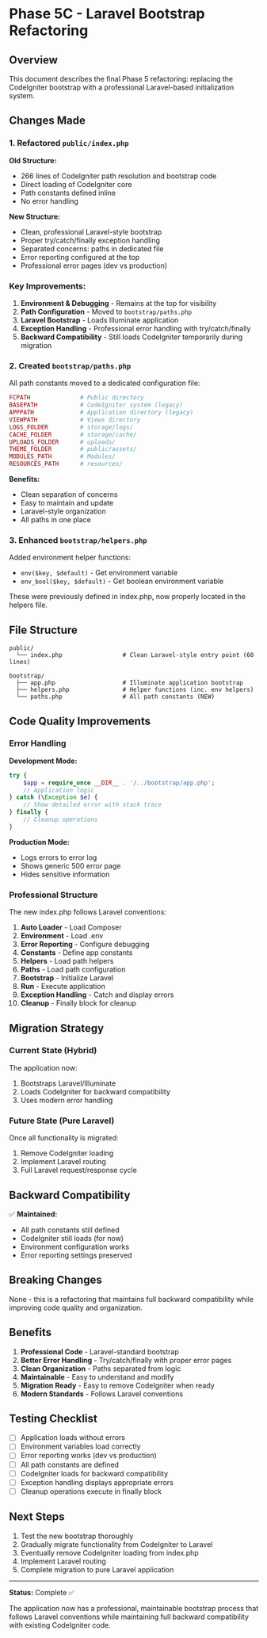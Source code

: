 # Phase 5C - Laravel Bootstrap Refactoring

## Overview

This document describes the final Phase 5 refactoring: replacing the CodeIgniter bootstrap with a professional Laravel-based initialization system.

## Changes Made

### 1. Refactored `public/index.php`

**Old Structure:**
- 266 lines of CodeIgniter path resolution and bootstrap code
- Direct loading of CodeIgniter core
- Path constants defined inline
- No error handling

**New Structure:**
- Clean, professional Laravel-style bootstrap
- Proper try/catch/finally exception handling
- Separated concerns: paths in dedicated file
- Error reporting configured at the top
- Professional error pages (dev vs production)

### Key Improvements:

1. **Environment & Debugging** - Remains at the top for visibility
2. **Path Configuration** - Moved to `bootstrap/paths.php`
3. **Laravel Bootstrap** - Loads Illuminate application
4. **Exception Handling** - Professional error handling with try/catch/finally
5. **Backward Compatibility** - Still loads CodeIgniter temporarily during migration

### 2. Created `bootstrap/paths.php`

All path constants moved to a dedicated configuration file:

```php
FCPATH              # Public directory
BASEPATH            # CodeIgniter system (legacy)
APPPATH             # Application directory (legacy)
VIEWPATH            # Views directory
LOGS_FOLDER         # storage/logs/
CACHE_FOLDER        # storage/cache/
UPLOADS_FOLDER      # uploads/
THEME_FOLDER        # public/assets/
MODULES_PATH        # Modules/
RESOURCES_PATH      # resources/
```

**Benefits:**
- Clean separation of concerns
- Easy to maintain and update
- Laravel-style organization
- All paths in one place

### 3. Enhanced `bootstrap/helpers.php`

Added environment helper functions:
- `env($key, $default)` - Get environment variable
- `env_bool($key, $default)` - Get boolean environment variable

These were previously defined in index.php, now properly located in the helpers file.

## File Structure

```
public/
  └── index.php                 # Clean Laravel-style entry point (60 lines)

bootstrap/
  ├── app.php                   # Illuminate application bootstrap
  ├── helpers.php               # Helper functions (inc. env helpers)
  └── paths.php                 # All path constants (NEW)
```

## Code Quality Improvements

### Error Handling

**Development Mode:**
```php
try {
    $app = require_once __DIR__ . '/../bootstrap/app.php';
    // Application logic
} catch (\Exception $e) {
    // Show detailed error with stack trace
} finally {
    // Cleanup operations
}
```

**Production Mode:**
- Logs errors to error log
- Shows generic 500 error page
- Hides sensitive information

### Professional Structure

The new index.php follows Laravel conventions:

1. **Auto Loader** - Load Composer
2. **Environment** - Load .env
3. **Error Reporting** - Configure debugging
4. **Constants** - Define app constants
5. **Helpers** - Load path helpers
6. **Paths** - Load path configuration
7. **Bootstrap** - Initialize Laravel
8. **Run** - Execute application
9. **Exception Handling** - Catch and display errors
10. **Cleanup** - Finally block for cleanup

## Migration Strategy

### Current State (Hybrid)

The application now:
1. Bootstraps Laravel/Illuminate
2. Loads CodeIgniter for backward compatibility
3. Uses modern error handling

### Future State (Pure Laravel)

Once all functionality is migrated:
1. Remove CodeIgniter loading
2. Implement Laravel routing
3. Full Laravel request/response cycle

## Backward Compatibility

✅ **Maintained:**
- All path constants still defined
- CodeIgniter still loads (for now)
- Environment configuration works
- Error reporting settings preserved

## Breaking Changes

None - this is a refactoring that maintains full backward compatibility while improving code quality and organization.

## Benefits

1. **Professional Code** - Laravel-standard bootstrap
2. **Better Error Handling** - Try/catch/finally with proper error pages
3. **Clean Organization** - Paths separated from logic
4. **Maintainable** - Easy to understand and modify
5. **Migration Ready** - Easy to remove CodeIgniter when ready
6. **Modern Standards** - Follows Laravel conventions

## Testing Checklist

- [ ] Application loads without errors
- [ ] Environment variables load correctly
- [ ] Error reporting works (dev vs production)
- [ ] All path constants are defined
- [ ] CodeIgniter loads for backward compatibility
- [ ] Exception handling displays appropriate errors
- [ ] Cleanup operations execute in finally block

## Next Steps

1. Test the new bootstrap thoroughly
2. Gradually migrate functionality from CodeIgniter to Laravel
3. Eventually remove CodeIgniter loading from index.php
4. Implement Laravel routing
5. Complete migration to pure Laravel application

---

**Status:** Complete ✅

The application now has a professional, maintainable bootstrap process that follows Laravel conventions while maintaining full backward compatibility with existing CodeIgniter code.
